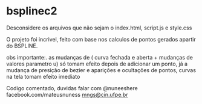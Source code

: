 # bsplinec2


Desconsidere os arquivos que não sejam o index.html, script.js e style.css


O projeto foi incrivel, feito com base nos calculos de pontos gerados apartir do BSPLINE.

obs importante:. as mudanças de ( curva fechada e aberta + mudanças de valores parametro u) só tomam efeito depois de adicionar um ponto, já a mudança de presição de bezier e aparições e ocultações de pontos, curvas na tela tomam efeito imediato

Codigo comentado, duvidas falar com @nuneeshere  facebook.com/mateusnuness mngs@cin.ufpe.br
